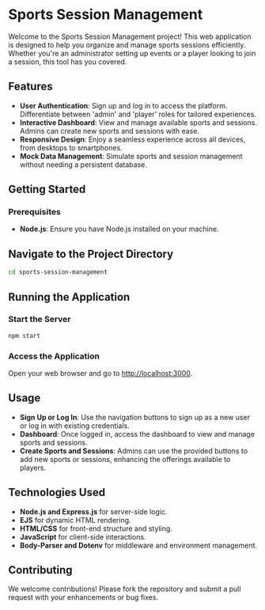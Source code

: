 # Sports Session Management

Welcome to the Sports Session Management project! This web application is designed to help you organize and manage sports sessions efficiently. Whether you're an administrator setting up events or a player looking to join a session, this tool has you covered.

## Features

- **User Authentication**: Sign up and log in to access the platform. Differentiate between 'admin' and 'player' roles for tailored experiences.
- **Interactive Dashboard**: View and manage available sports and sessions. Admins can create new sports and sessions with ease.
- **Responsive Design**: Enjoy a seamless experience across all devices, from desktops to smartphones.
- **Mock Data Management**: Simulate sports and session management without needing a persistent database.

## Getting Started

### Prerequisites

- **Node.js**: Ensure you have Node.js installed on your machine.

## Navigate to the Project Directory

```bash
cd sports-session-management
```

## Running the Application

### Start the Server

```bash
npm start
```

### Access the Application

Open your web browser and go to [http://localhost:3000](http://localhost:3000).

## Usage

- **Sign Up or Log In**: Use the navigation buttons to sign up as a new user or log in with existing credentials.
- **Dashboard**: Once logged in, access the dashboard to view and manage sports and sessions.
- **Create Sports and Sessions**: Admins can use the provided buttons to add new sports or sessions, enhancing the offerings available to players.

## Technologies Used

- **Node.js and Express.js** for server-side logic.
- **EJS** for dynamic HTML rendering.
- **HTML/CSS** for front-end structure and styling.
- **JavaScript** for client-side interactions.
- **Body-Parser and Dotenv** for middleware and environment management.

## Contributing

We welcome contributions! Please fork the repository and submit a pull request with your enhancements or bug fixes.
